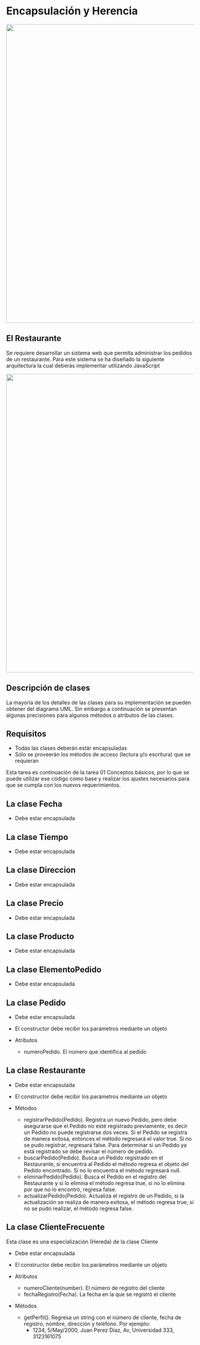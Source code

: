 # Encapsulación y Herencia

<img src="img/restaurante.jpg" width="800">

## El Restaurante

Se requiere desarrollar un sistema web que permita administrar los pedidos de un restaurante. Para este sistema se ha diseñado la siguiente arquitectura la cual deberás implementar utilizando JavaScript

<img src="img/diagrama-uml.png" width="800">

## Descripción de clases
La mayoría de los detalles de las clases para su implementación se pueden obtener del diagrama UML. Sin embargo a continuación se presentan algunas precisiones para algunos métodos o atributos de las clases.

## Requisitos

- Todas las clases deberán estár encapsuladas
- Sólo se proveerán los métodos de acceso (lectura y/o escritura) que se requieran

Esta tarea es continuación de la tarea 01 Conceptos básicos, por lo que se puede utilizar ese código como base y realizar los ajustes necesarios para que se cumpla con los nuevos requerimientos.

## La clase Fecha

- Debe estar encapsulada

## La clase Tiempo

- Debe estar encapsulada

## La clase Direccion

- Debe estar encapsulada

## La clase Precio

- Debe estar encapsulada

## La clase Producto

- Debe estar encapsulada

## La clase ElementoPedido

- Debe estar encapsulada

## La clase Pedido

- Debe estar encapsulada
- El constructor debe recibir los parámetros mediante un objeto
  
- Atributos
  - numeroPedido. El número que identifica al pedido
  
## La clase Restaurante

- Debe estar encapsulada
- El constructor debe recibir los parámetros mediante un objeto
  
- Métodos
  - registrarPedido(Pedido). Registra un nuevo Pedido, pero debe asegurarse que el Pedido no esté registrado previamente, es decir un Pedido no puede registrarse dos veces. Si el Pedido se registra de manera exitosa, entonces el método regresará el valor true. Si no se pudo registrar, regresará false. Para determinar si un Pedido ya está registrado se debe revisar el número de pedido.
  - buscarPedido(Pedido). Busca un Pedido registrado en el Restaurante, si encuentra al Pedido el método regresa el objeto del Pedido encontrado. Si no lo encuentra el método regresará null.
  - eliminarPedido(Pedido). Busca el Pedido en el registro del Restaurante y si lo elimina el método regresa true, si no lo elimina por que no lo encontró, regresa false.
  - actualizarPedido(Pedido). Actualiza el registro de un Pedido, si la actualización se realiza de manera exitosa, el método regresa true, si no se pudo realizar, el método regresa false.

## La clase ClienteFrecuente

Esta clase es una especialización (Hereda) de la clase Cliente

- Debe estar encapsulada
- El constructor debe recibir los parámetros mediante un objeto

- Atributos
  - numeroCliente(number). El número de registro del cliente
  - fechaRegistro(Fecha). La fecha en la que se registró el cliente

- Métodos
  - getPerfil(). Regresa un string con el número de cliente, fecha de registro, nombre, dirección y teléfono. Por ejemplo:
    - 1234, 5/May/2000, Juan Perez Díaz, Av, Universidad 333, 3123161075
